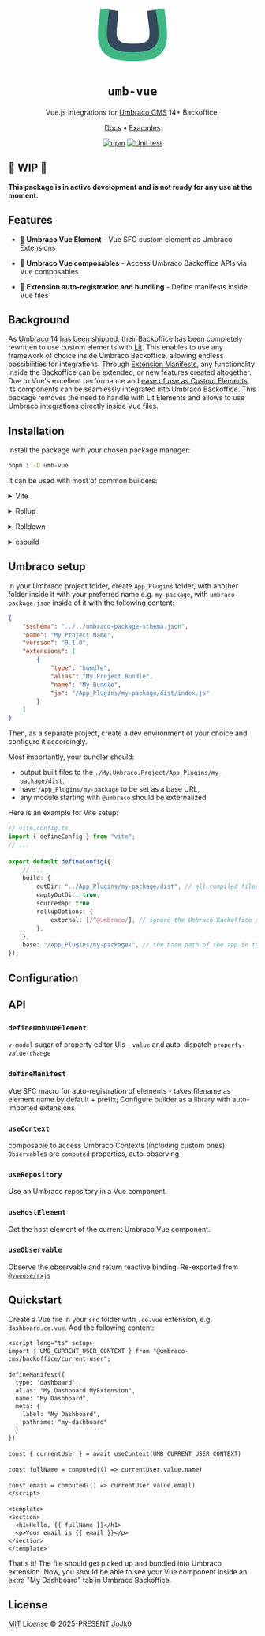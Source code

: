 <p align="center"><img src="./docs/public/logo.svg" alt="umb-vue" style="width: 10em; display: block; margin: 3em auto;" /></p>

<h1 align="center"><code>umb-vue</code></h1>
<p align="center">Vue.js integrations for <a href="https://docs.umbraco.com/umbraco-cms">Umbraco CMS</a> 14+ Backoffice.</p>
<p align="center">
  <a href="https://jojk0.github.io/umb-vue/">Docs</a> • <a href="https://jojk0.github.io/umb-vue/">Examples</a>
</p>
<p align="center">
  <a href="https://npmjs.com/package/umb-vue"><img src="https://img.shields.io/npm/v/umb-vue.svg" alt="npm" /></a>
  <a href="https://github.com/jojk0/umb-vue/actions/workflows/unit-test.yml"><img src="https://github.com/sxzz/unplugin-starter/actions/workflows/unit-test.yml/badge.svg" alt="Unit test" /></a>
</p>

## 🚧 WIP 🚧

**This package is in active development and is not ready for any use at the moment.**

## Features

- 🧩 **Umbraco Vue Element** - Vue SFC custom element as Umbraco Extensions

- 🔗 **Umbraco Vue composables** - Access Umbraco Backoffice APIs via Vue composables

- 🤖 **Extension auto-registration and bundling** - Define manifests inside Vue files

## Background

As [Umbraco 14 has been shipped](https://umbraco.com/blog/umbraco-14-release/), their Backoffice has been completely rewritten to use custom elements with [Lit](https://lit.dev/). This enables to use any framework of choice inside Umbraco Backoffice, allowing endless possibilities for integrations. Through [Extension Manifests](https://docs.umbraco.com/umbraco-cms/customizing/extending-overview/extension-registry/extension-manifest), any functionality inside the Backoffice can be extended, or new features created altogether. Due to Vue's excellent performance and [ease of use as Custom Elements](https://vuejs.org/guide/extras/web-components), its components can be seamlessly integrated into Umbraco Backoffice. This package removes the need to handle with Lit Elements and allows to use Umbraco integrations directly inside Vue files.
## Installation

Install the package with your chosen package manager:

```bash
pnpm i -D umb-vue
```

It can be used with most of common builders:

<details>
<summary>Vite</summary><br>

```ts
// vite.config.ts
import UmbVue from 'umb-vue/vite'

export default defineConfig({
  plugins: [UmbVue()],
})
```

<br></details>

<details>
<summary>Rollup</summary><br>

```ts
// rollup.config.js
import UmbVue from 'umb-vue/rollup'

export default {
  plugins: [UmbVue()],
}
```

<br></details>

<details>
<summary>Rolldown</summary><br>

```ts
// rolldown.config.js
import UmbVue from 'umb-vue/rolldown'

export default {
  plugins: [UmbVue()],
}
```

<br></details>

<details>
<summary>esbuild</summary><br>

```ts
import { build } from 'esbuild'
import UmbVue from 'umb-vue/esbuild'

build({
  plugins: [UmbVue()],
})
```

<br></details>

## Umbraco setup

In your Umbraco project folder, create `App_Plugins` folder, with another folder inside it with your preferred name e.g. `my-package`, with `umbraco-package.json` inside of it with the following content:

```json
{
    "$schema": "../../umbraco-package-schema.json",
    "name": "My Project Name",
    "version": "0.1.0",
    "extensions": [
        {
            "type": "bundle",
            "alias": "My.Project.Bundle",
            "name": "My Bundle",
            "js": "/App_Plugins/my-package/dist/index.js"
        }
    ]
}
```

Then, as a separate project, create a dev environment of your choice and configure it accordingly.

Most importantly, your bundler should:

- output built files to the `./My.Umbraco.Project/App_Plugins/my-package/dist`,
- have `/App_Plugins/my-package` to be set as a base URL,
- any module starting with `@umbraco` should be externalized
  
Here is an example for Vite setup:

```ts
// vite.config.ts
import { defineConfig } from "vite";
// ...

export default defineConfig({
    // ...
    build: {
        outDir: "../App_Plugins/my-package/dist", // all compiled files will be placed here
        emptyOutDir: true,
        sourcemap: true,
        rollupOptions: {
            external: [/^@umbraco/], // ignore the Umbraco Backoffice package in the build
        },
    },
    base: "/App_Plugins/my-package/", // the base path of the app in the browser (used for assets)
});
```

## Configuration

## API

### `defineUmbVueElement`

`v-model` sugar of property editor UIs - `value` and auto-dispatch `property-value-change`

### `defineManifest`

Vue SFC macro for auto-registration of elements - takes filename as element name by default + prefix; Configure builder as a library with auto-imported extensions

### `useContext`

composable to access Umbraco Contexts (including custom ones). `Observable`s are `computed` properties, auto-observing

### `useRepository`

Use an Umbraco repository in a Vue component.

### `useHostElement`

Get the host element of the current Umbraco Vue component.

### `useObservable`

Observe the observable and return reactive binding. Re-exported from [`@vueuse/rxjs`](https://vueuse.org/rxjs/useObservable/)

## Quickstart

Create a Vue file in your `src` folder with `.ce.vue` extension, e.g. `dashboard.ce.vue`. Add the following content:

```vue
<script lang="ts" setup>
import { UMB_CURRENT_USER_CONTEXT } from "@umbraco-cms/backoffice/current-user";

defineManifest({
  type: 'dashboard',
  alias: "My.Dashboard.MyExtension",
  name: "My Dashboard",
  meta: {
    label: "My Dashboard",
    pathname: "my-dashboard"
  }
})

const { currentUser } = await useContext(UMB_CURRENT_USER_CONTEXT)

const fullName = computed(() => currentUser.value.name)

const email = computed(() => currentUser.value.email)
</script>

<template>
<section>
  <h1>Hello, {{ fullName }}</h1>
  <p>Your email is {{ email }}</p>
</section>
</template>
```

That's it! The file should get picked up and bundled into Umbraco extension. Now, you should be able to see your Vue component inside an extra "My Dashboard" tab in Umbraco Backoffice.

## License

[MIT](./LICENSE) License © 2025-PRESENT [JoJk0](https://github.com/jojk0)
